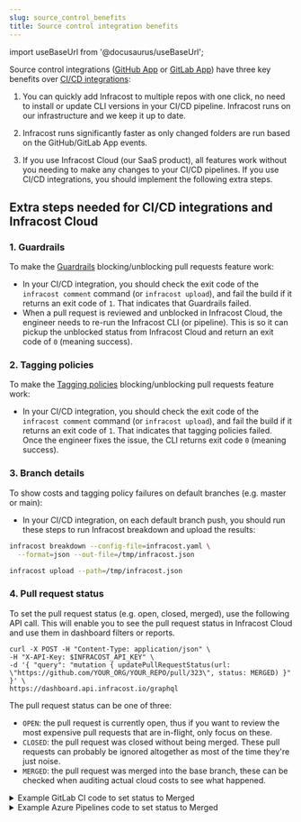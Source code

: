 ```yaml
---
slug: source_control_benefits
title: Source control integration benefits
---
```


import useBaseUrl from '@docusaurus/useBaseUrl';

Source control integrations ([GitHub App](/docs/integrations/github_app/) or [GitLab App](/docs/integrations/gitlab_app/)) have three key benefits over [CI/CD integrations](/docs/integrations/cicd/#cicd-integration):

1. You can quickly add Infracost to multiple repos with one click, no need to install or update CLI versions in your CI/CD pipeline. Infracost runs on our infrastructure and we keep it up to date.

2. Infracost runs significantly faster as only changed folders are run based on the GitHub/GitLab App events.

3. If you use Infracost Cloud (our SaaS product), all features work without you needing to make any changes to your CI/CD pipelines. If you use CI/CD integrations, you should implement the following extra steps.

## Extra steps needed for CI/CD integrations and Infracost Cloud

### 1. Guardrails

To make the [Guardrails](/docs/infracost_cloud/guardrails/) blocking/unblocking pull requests feature work:
  - In your CI/CD integration, you should check the exit code of the `infracost comment` command (or `infracost upload`), and fail the build if it returns an exit code of `1`. That indicates that Guardrails failed.
  - When a pull request is reviewed and unblocked in Infracost Cloud, the engineer needs to re-run the Infracost CLI (or pipeline). This is so it can pickup the unblocked status from Infracost Cloud and return an exit code of `0` (meaning success).

### 2. Tagging policies
To make the [Tagging policies](/docs/infracost_cloud/tagging_policies/) blocking/unblocking pull requests feature work:
  - In your CI/CD integration, you should check the exit code of the `infracost comment` command (or `infracost upload`), and fail the build if it returns an exit code of `1`. That indicates that tagging policies failed. Once the engineer fixes the issue, the CLI returns exit code `0` (meaning success).

### 3. Branch details
To show costs and tagging policy failures on default branches (e.g. master or main):
  - In your CI/CD integration, on each default branch push, you should run these steps to run Infracost breakdown and upload the results:
  ```sh
  infracost breakdown --config-file=infracost.yaml \
    --format=json --out-file=/tmp/infracost.json
  
  infracost upload --path=/tmp/infracost.json
  ```

### 4. Pull request status

To set the pull request status (e.g. open, closed, merged), use the following API call. This will enable you to see the pull request status in Infracost Cloud and use them in dashboard filters or reports.

```shell
curl -X POST -H "Content-Type: application/json" \
-H "X-API-Key: $INFRACOST_API_KEY" \
-d '{ "query": "mutation { updatePullRequestStatus(url: \"https://github.com/YOUR_ORG/YOUR_REPO/pull/323\", status: MERGED) }" }' \
https://dashboard.api.infracost.io/graphql
```

The pull request status can be one of three:
  - `OPEN`: the pull request is currently open, thus if you want to review the most expensive pull requests that are in-flight, only focus on these.
  - `CLOSED`: the pull request was closed without being merged. These pull requests can probably be ignored altogether as most of the time they're just noise.
  - `MERGED`: the pull request was merged into the base branch, these can be checked when auditing actual cloud costs to see what happened.


<details><summary>Example GitLab CI code to set status to Merged</summary>

  ```yaml
  stages:
    - infracost # the main infracost stage from https://gitlab.com/infracost/infracost-gitlab-ci
    - infracost:update-mr-status # new stage below to update the merge request status

  # Set the MR status to Merged in Infracost Cloud
  infracost:update-mr-status:
    image: bash:latest
    before_script:
      - apk add curl --upgrade
      # Extract Merge Request ID from the Commit Message
      - if [[ ${CI_COMMIT_MESSAGE} =~ ${PATTERN} ]];
        then MR_ID=${BASH_REMATCH[1]};
        else echo "${VTY_RB}Unable to extract Merge Request ID${VTY_P}"; exit 1;
        fi;
    script:
      - |
        curl \
          --request POST \
          --header "Content-Type: application/json" \
          --header "X-API-Key: ${INFRACOST_API_KEY}" \
          --data "{ \"query\": \"mutation {updatePullRequestStatus( url: \\\"${CI_PROJECT_URL}/merge_requests/${MR_ID}\\\", status: MERGED )}\" }" \
          "https://dashboard.api.infracost.io/graphql";
    variables:
      PATTERN: "See merge request.+?!([0-9]+)"
      INFRACOST_API_KEY: $INFRACOST_API_KEY
    rules:
      - if: $CI_COMMIT_BRANCH == $CI_DEFAULT_BRANCH && $CI_COMMIT_TITLE =~ /^Merge branch/
  ```
</details>

<details><summary>Example Azure Pipelines code to set status to Merged</summary>

  ```yaml
  trigger:
    - main
  
  pool:
    vmImage: ubuntu-latest
  
  steps:
    - bash: |
        PATTERN="Merged PR ([0-9]+):"
        if [[ "$(Build.SourceVersionMessage)" =~ $PATTERN ]]; then 
          PR_ID=${BASH_REMATCH[1]}
          echo "Updating status of $PR_ID"
          curl \
            --request POST \
            --header "Content-Type: application/json" \
            --header "X-API-Key: $(infracostApiKey)" \
            --data "{ \"query\": \"mutation {updatePullRequestStatus( url: \\\"$(Build.Repository.Uri)/pullrequest/${PR_ID}\\\", status: MERGED )}\" }" \
            "https://dashboard.api.infracost.io/graphql";
        else 
          echo "No Pull Request ID detected"
        fi
      displayName: 'Update PR status in Infracost'

  ```
</details>
